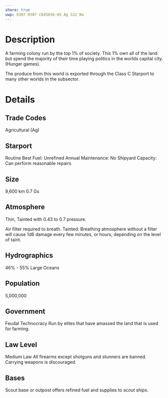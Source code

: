 ```yaml
---
share: true
uwp: 0307 0307 C645656-8S Ag 532 Na
---
```


# Description
A farming colony run by the top 1% of society. This 1% own all of the land but spend the majority of their time playing politics in the worlds capital city.
(Hunger games).

The produce from this world is exported through the Class C Starport to many other worlds in the subsector.

# Details
## Trade Codes
Agricultural (Ag)

## Starport
Routine
Best Fuel: Unrefined
Annual Maintenance: No
Shipyard Capacity: Can perform reasonable repairs

## Size
9,600 km
0.7 Gs

## Atmosphere
Thin, Tainted with 0.43 to 0.7 pressure.

Air filter required to breath.
Tainted: Breathing atmosphere without a filter will cause 1d6 damage every few minutes, or hours, depending on the level of taint.

## Hydrographics
46% - 55%
Large Oceans

## Population
5,000,000

## Government
Feudal Technocracy
Run by elites that have amassed the land that is used for farming.

## Law Level
Medium Law
All firearms except shotguns and stunners are banned. Carrying weapons is discouraged.

## Bases
Scout base or outpost offers refined fuel and supplies to scout ships.